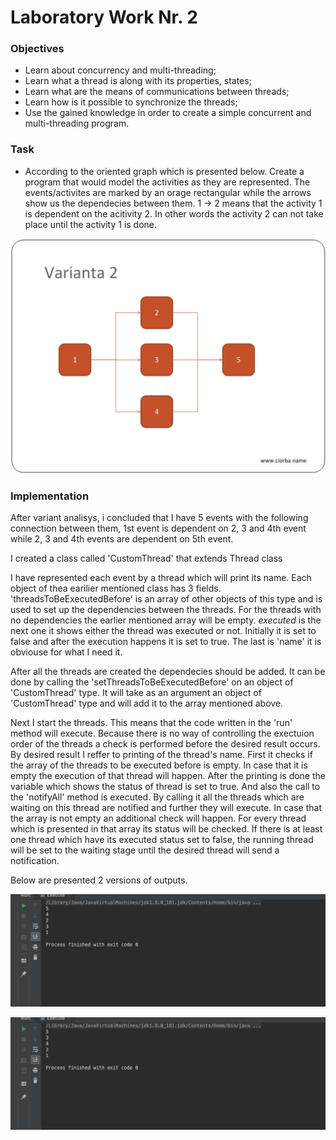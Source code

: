 # Laboratory Work Nr. 2

### Objectives
 - Learn about concurrency and multi-threading;
 - Learn what a thread is along with its properties, states;
 - Learn what are the means of communications between threads;
 - Learn how is it possible to synchronize the threads;
 - Use the gained knowledge in order to create a simple concurrent and multi-threading program.

### Task
 * According to the oriented graph which is presented below. Create a program that would model the activities as they are represented. The events/activites are marked by an orage rectangular while the arrows show us the dependecies between them. 1 -> 2 means that the activity 1 is dependent on the acitivity 2. In other words the activity 2 can not take place until the activity 1 is done.

![Variant](https://github.com/denisdumitras/NetworkProgramming/blob/master/Lab2/screens/varianta.png)

### Implementation
After variant analisys, i concluded that I have 5 events with the following connection between them, 1st event is dependent on 2, 3 and 4th event while 2, 3 and 4th events are dependent on 5th event.

I created a class called 'CustomThread' that extends Thread class

I have represented each event by a thread which will print its name. Each object of thea earilier mentioned class has 3 fields. 'threadsToBeExecutedBefore' is an array of other objects of this type and is used to set up the dependencies between the threads. For the threads with no dependencies the earlier mentioned array will be empty. _executed_ is the next one it shows either the thread was executed or not. Initially it is set to false and after the execution happens it is set to true. The last is 'name' it is obviouse for what I need it.

After all the threads are created the dependecies should be added. It can be done by calling the 'setThreadsToBeExecutedBefore' on an object of 'CustomThread' type. It will take as an argument an object of 'CustomThread' type and will add it to the array mentioned above.

Next I start the threads. This means that the code written in the 'run' method will execute. Because there is no way of controlling the exectuion order of the threads a check is performed before the desired result occurs. By desired result I reffer to printing of the thread's name. First it checks if the array of the threads to be executed before is empty. In case that it is empty the execution of that thread will happen. After the printing is done the variable which shows the status of thread is set to true. And also the call to the 'notifyAll' method is executed. By calling it all the threads which are waiting on this thread are notified and further they will execute. In case that the array is not empty an additional check will happen. For every thread which is presented in that array its status will be checked. If there is at least one thread which have its executed status set to false, the running thread will be set to the waiting stage until the desired thread will send a notification.

Below are presented 2 versions of outputs.

![Variant](https://github.com/denisdumitras/NetworkProgramming/blob/master/Lab2/screens/screen1.png)

![Variant](https://github.com/denisdumitras/NetworkProgramming/blob/master/Lab2/screens/screen2.png)
